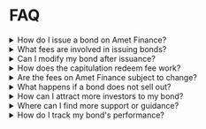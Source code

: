 # FAQ

<details>

<summary>How do I issue a bond on Amet Finance?</summary>

Issuing a bond on Amet Finance involves defining your bond parameters (amount, interest rate, maturity period, etc.), creating the bond on the platform, and launching it to potential investors. The process is designed to be straightforward, guiding issuers at every step.\
\
[Check here for more.](issuing-bonds-on-amet-finance.md)

</details>

<details>

<summary>What fees are involved in issuing bonds?</summary>

Issuers are subject to three main fees: a fixed issuance fee, a purchase fee percentage from each bond sold, and a capitulation redeem fee for early redemptions. [Check here](fee-structure.md) for the most up-to-date fee details.

</details>

<details>

<summary>Can I modify my bond after issuance?</summary>

Post-issuance, certain bond parameters cannot be altered to ensure trust and stability for investors. However, issuers can manage bond supply, decrease maturity period, settle bonds, change owner,  and withdraw excess payout.

</details>

<details>

<summary>How does the capitulation redeem fee work?</summary>

This fee is deducted from bondholders' payouts if they redeem their bonds before maturity. It's designed to discourage early redemptions and ensure bond stability. Excess fees collected become available for the issuer to withdraw.

</details>

<details>

<summary>Are the fees on Amet Finance subject to change?</summary>

Yes, fees can change based on market conditions or operational costs. For already issued bonds fees can be changed if the issuer agrees. Always refer to the issue page for the latest fee information.

</details>

<details>

<summary>What happens if a bond does not sell out?</summary>

Issuers have the option to reduce the bond supply if it doesn't sell out. Unsold bonds can be managed within the platform to align with the issuer's financial strategies.

</details>

<details>

<summary>How can I attract more investors to my bond?</summary>

Providing a clear and detailed bond description, maintaining transparency about the use of funds, and offering competitive interest rates can help attract investors. Engaging with the community and promoting your bond can also increase visibility.

</details>

<details>

<summary>Where can I find more support or guidance?</summary>

For additional support, issuers can refer to the detailed documentation on Amet Finance, reach out to our support team, or engage with the community on our designated communication channels.

</details>

<details>

<summary>How do I track my bond's performance?</summary>

Amet Finance provides issuers with tools to monitor their bond's performance, including real-time data on purchases, redemptions, and overall engagement, accessible through the issuer's dashboard.

</details>
